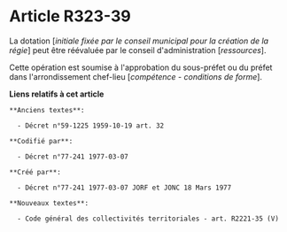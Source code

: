 # Article R323-39

La dotation [*initiale fixée par le conseil municipal pour la création de la régie*] peut être réévaluée par le conseil
d'administration [*ressources*].

Cette opération est soumise à l'approbation du sous-préfet ou du préfet dans l'arrondissement chef-lieu [*compétence -
conditions de forme*].

**Liens relatifs à cet article**

	**Anciens textes**:

	  - Décret n°59-1225 1959-10-19 art. 32

	**Codifié par**:

	  - Décret n°77-241 1977-03-07

	**Créé par**:

	  - Décret n°77-241 1977-03-07 JORF et JONC 18 Mars 1977

	**Nouveaux textes**:

	  - Code général des collectivités territoriales - art. R2221-35 (V)
